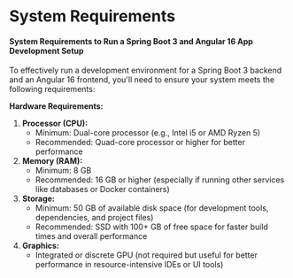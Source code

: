 # System Requirements

#### System Requirements to Run a Spring Boot 3 and Angular 16 App Development Setup

To effectively run a development environment for a Spring Boot 3 backend and an Angular 16 frontend, you'll need to ensure your system meets the following requirements:

**Hardware Requirements:**

1. **Processor (CPU):**
   * Minimum: Dual-core processor (e.g., Intel i5 or AMD Ryzen 5)
   * Recommended: Quad-core processor or higher for better performance
2. **Memory (RAM):**
   * Minimum: 8 GB
   * Recommended: 16 GB or higher (especially if running other services like databases or Docker containers)
3. **Storage:**
   * Minimum: 50 GB of available disk space (for development tools, dependencies, and project files)
   * Recommended: SSD with 100+ GB of free space for faster build times and overall performance
4. **Graphics:**
   * Integrated or discrete GPU (not required but useful for better performance in resource-intensive IDEs or UI tools)
